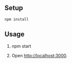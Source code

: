 

Setup
---

```
npm install
```



Usage
---

1. npm start

2. Open [http://localhost:3000](http://localhost:3000).
